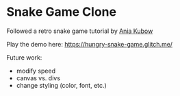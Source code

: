 Snake Game Clone
=================

Followed a retro snake game tutorial by [Ania Kubow](https://github.com/kubowania/Nokia3310-Snake)

Play the demo here: https://hungry-snake-game.glitch.me/

Future work: 
- modify speed
- canvas vs. divs
- change styling (color, font, etc.)

